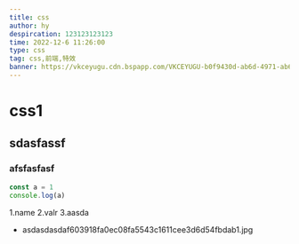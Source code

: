 ```yaml
---
title: css
author: hy
despircation: 123123123123
time: 2022-12-6 11:26:00
type: css
tag: css,前端,特效
banner: https://vkceyugu.cdn.bspapp.com/VKCEYUGU-b0f9430d-ab6d-4971-ab65-b47449ca2e9a/b66898da-e0d6-4369-83ca-07318f83cb94.jpeg
---
```


# css1
## sdasfassf
### afsfasfasf
```javascript
const a = 1
console.log(a)
```
1.name
2.valr
3.aasda

- asdasdasdaf603918fa0ec08fa5543c1611cee3d6d54fbdab1.jpg
